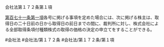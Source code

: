 会社法第１７２条第１項

[第百七十一条第一項](会社法＿＿＿＿第１７１条第１項)各号に掲げる事項を定めた場合には、次に掲げる株主は、取得日の二十日前の日から取得日の前日までの間に、裁判所に対し、株式会社による全部取得条項付種類株式の取得の価格の決定の申立てをすることができる。

#会社法
#会社法/第１７２条
#会社法/第１７２条/第１項
